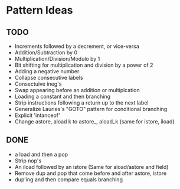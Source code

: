 # Pattern Ideas

## TODO
* Increments followed by a decrement, or vice-versa
* Addition/Subtraction by 0
* Multiplication/Division/Modulo by 1
* Bit shifting for multiplication and division by a power of 2
* Adding a negative number
* Collapse consecutive labels
* Consectuive ineg's
* Swap appearing before an addition or multiplcation
* Loading a constant and then branching
* Strip instructions following a return up to the next label
* Generalize Lauries's "GOTO" pattern for conditional branching
* Explicit 'intanceof'
* Change astore, aload k to astore_, aload_k (same for istore, iload)

## DONE
* a load and then a pop
* Strip nop's
* An iload followed by an istore (Same for aload/astore and field)
* Remove dup and pop that come before and after astore, istore
* dup'ing and then compare equals branching